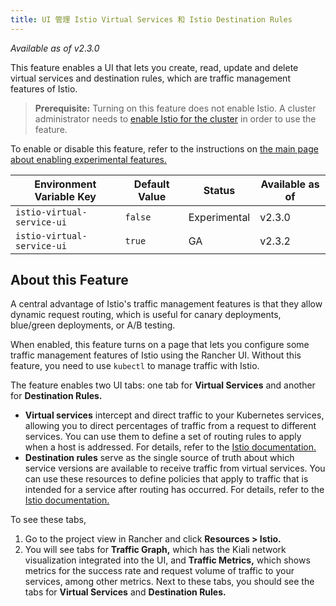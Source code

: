 ```yaml
---
title: UI 管理 Istio Virtual Services 和 Istio Destination Rules
---
```


_Available as of v2.3.0_

This feature enables a UI that lets you create, read, update and delete virtual services and destination rules, which are traffic management features of Istio.

> **Prerequisite:** Turning on this feature does not enable Istio. A cluster administrator needs to [enable Istio for the cluster](/docs/cluster-admin/tools/istio/setup) in order to use the feature.

To enable or disable this feature, refer to the instructions on [the main page about enabling experimental features.](/docs/installation/options/feature-flags/)

| Environment Variable Key   | Default Value | Status       | Available as of |
| -------------------------- | ------------- | ------------ | --------------- |
| `istio-virtual-service-ui` | `false` | Experimental | v2.3.0          |
| `istio-virtual-service-ui` | `true` | GA           | v2.3.2          |

## About this Feature

A central advantage of Istio's traffic management features is that they allow dynamic request routing, which is useful for canary deployments, blue/green deployments, or A/B testing.

When enabled, this feature turns on a page that lets you configure some traffic management features of Istio using the Rancher UI. Without this feature, you need to use `kubectl` to manage traffic with Istio.

The feature enables two UI tabs: one tab for **Virtual Services** and another for **Destination Rules.**

* **Virtual services** intercept and direct traffic to your Kubernetes services, allowing you to direct percentages of traffic from a request to different services. You can use them to define a set of routing rules to apply when a host is addressed. For details, refer to the [Istio documentation.](https://istio.io/docs/reference/config/networking/v1alpha3/virtual-service/)
* **Destination rules** serve as the single source of truth about which service versions are available to receive traffic from virtual services. You can use these resources to define policies that apply to traffic that is intended for a service after routing has occurred. For details, refer to the [Istio documentation.](https://istio.io/docs/reference/config/networking/v1alpha3/destination-rule)

To see these tabs, 

1. Go to the project view in Rancher and click **Resources > Istio.**
1. You will see tabs for **Traffic Graph,** which has the Kiali network visualization integrated into the UI, and **Traffic Metrics,** which shows metrics for the success rate and request volume of traffic to your services, among other metrics. Next to these tabs, you should see the tabs for **Virtual Services** and **Destination Rules.**

